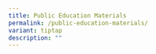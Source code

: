 ```yaml
---
title: Public Education Materials
permalink: /public-education-materials/
variant: tiptap
description: ""
---
```

